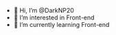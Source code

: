 - 👋 Hi, I’m @DarkNP20
- 👀 I’m interested in Front-end
- 🌱 I’m currently learning Front-end

<!---
DarkNP20/DarkNP20 is a ✨ special ✨ repository because its `README.md` (this file) appears on your GitHub profile.
You can click the Preview link to take a look at your changes.
--->
